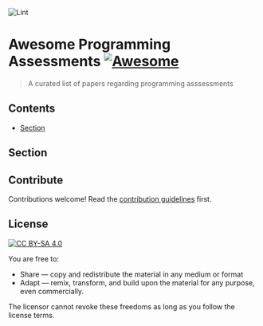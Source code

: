 ![Lint](https://github.com/mikebarkmin/awesome-programming-assessments/workflows/Lint/badge.svg)

# Awesome Programming Assessments [![Awesome](https://awesome.re/badge-flat.svg)](https://awesome.re)

 > A curated list of papers regarding programming asssessments

## Contents

- [Section](#section)

## Section


## Contribute

Contributions welcome! Read the [contribution guidelines](contributing.md) first.


## License

[![CC BY-SA 4.0](https://mirrors.creativecommons.org/presskit/buttons/88x31/svg/by-sa.svg)](https://creativecommons.org/licenses/by-sa/4.0)

You are free to:
- Share — copy and redistribute the material in any medium or format
- Adapt — remix, transform, and build upon the material for any purpose, even commercially.

The licensor cannot revoke these freedoms as long as you follow the license terms.
